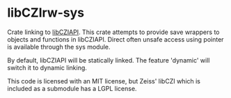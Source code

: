 # libCZIrw-sys

Crate linking to [libCZIAPI](https://github.com/ZEISS/libczi).
This crate attempts to provide save wrappers to objects and functions in libCZIAPI.
Direct often unsafe access using pointer is available through the sys module.

By default, libCZIAPI will be statically linked. The feature 'dynamic' will switch it to dynamic linking.

This code is licensed with an MIT license, but Zeiss' libCZI which is included as a submodule has a LGPL license.